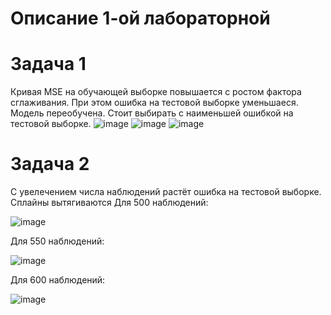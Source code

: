 # Описание 1-ой лабораторной
# Задача 1

Кривая MSE на обучающей выборке повышается с ростом фактора сглаживания. При этом ошибка на тестовой выборке уменьшаеся.  Модель переобучена.
Стоит выбирать с наименьшей ошибкой на тестовой выборке. 
![image](https://user-images.githubusercontent.com/93386717/192026220-992c8461-b218-4642-ae58-a948b74616a0.png)
![image](https://user-images.githubusercontent.com/93386717/192026324-0ccba1f8-8cba-43c4-8ae6-007efa3a551f.png)
![image](https://user-images.githubusercontent.com/93386717/192026449-2456bdfa-9563-457c-9e28-f5de54fcaa60.png)


# Задача 2

С увелечением числа наблюдений растёт ошибка на тестовой выборке. Сплайны вытягиваются
Для 500 наблюдений:

![image](https://user-images.githubusercontent.com/93386717/192026530-2d130665-f6ee-40ee-b80d-4d1538e926f5.png)

Для 550 наблюдений:

![image](https://user-images.githubusercontent.com/93386717/192026588-d1684525-6c51-4b3a-9021-2895508f647c.png)

Для 600 наблюдений:

![image](https://user-images.githubusercontent.com/93386717/192026642-379c7581-3928-4564-a40b-510a17f0b6dd.png)

